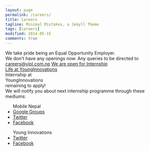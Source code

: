 ```yaml
---
layout: page
permalink: /careers/
title: Careers
tagline: Minimal Mistakes, a Jekyll Theme
tags: [careers]
modified: 2014-05-15
comments: true
---
```


<div class="career-wrapper ">
    <div class="tagline layout">
    We take pride being an Equal Opportunity Employer.      
    </div>
    <div class="career-info">
        <div class="layout">
        We don't have any openings now. Any queries to be directed to <a href="mailto:careers@yipl.com.np">careers@yipl.com.np</a>
        <a href="#internship" class="button work-btn intern-btn" id="internshiplink"><span class="see-work"> We are open for Internship </span><span class="progress"></span></a>
        </div>
    </div>
</div>
<div class="collage-section">
    <img src="{{ site.url }}/images/career/collage-career.jpg" alt="">
    <div class="collage-inner-section">
        <a href="http://lifeatyounginnovations.tumblr.com" class="button contact-btn life-btn" target="_blank"><span class="see-work"> Life at YoungInnovations</span><span class="progress"></span></a>
    </div>
</div>

<div class="internship-section" id="internship">
    <div class="intern-title">
        Internship at <br/>YoungInnovations
        <div class="days-left"><span id="remain-note" class="note"></span><span class="remaining">remaining to apply!</span></div>
    </div>
    
</div> 

<div class="intern-info-wrap">
<div class="internship-close-info layout">
We will notify you about next internship programme through these mediums:
    <ul>
        <label class="mobilenepal-logo">Mobile Nepal</label>
        <li><a href="https://plus.google.com/u/1/117741925295152259069" target="_blank">Google Groups</a></li>
        <li><a href="https://twitter.com/mobilenepal" target="_blank">Twitter</a></li>
        <li><a href="http://www.facebook.com/pages/Mobile-Social-Networking-Nepal/169545916438167" target="_blank">Facebook</a></li>
    </ul>
    <ul>
        <label class="yipl-logo">Young Innovations</label>
        <li><a href="https://twitter.com/yipl" target="_blank">Twitter</a></li>
        <li><a href="https://www.facebook.com/pages/YoungInnovations/95147447293" target="_blank">Facebook</a></li>
    </ul>
</div>

</div>


